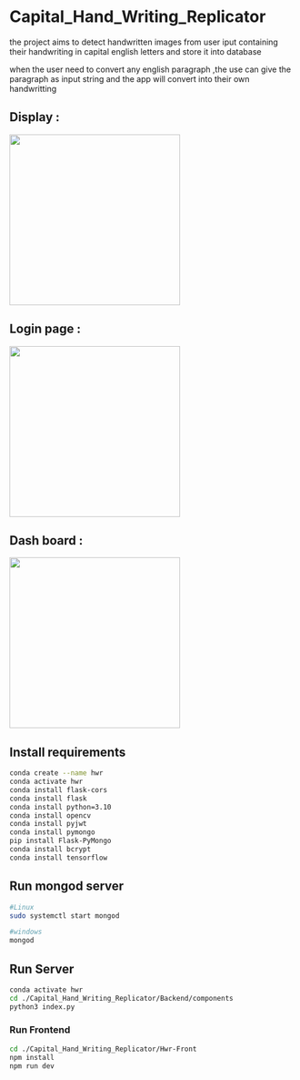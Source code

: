 # Capital_Hand_Writing_Replicator

the project aims to detect handwritten images from user iput containing their handwriting in capital english letters and store it into database

when the user need to convert any english paragraph ,the use can give the paragraph as input string and the app will convert into their own handwritting

## Display :

<img src="https://github.com/AGENTSJ/Capital_Hand_Writing_Replicator/assets/109428699/c13f2043-d66c-4306-8d05-623667868fc5" height="300px"/>

## Login page :

<img src="https://github.com/AGENTSJ/Capital_Hand_Writing_Replicator/assets/109428699/3c3aae1b-3c02-44ae-982f-fbe0853c3edb" height="300px">

## Dash board : 

<img src="https://github.com/AGENTSJ/Capital_Hand_Writing_Replicator/assets/109428699/5ffb047f-4ee5-4e13-b7db-0996d42c4b69" height="300px">

## Install requirements

```bash
conda create --name hwr
conda activate hwr
conda install flask-cors
conda install flask
conda install python=3.10
conda install opencv
conda install pyjwt
conda install pymongo
pip install Flask-PyMongo
conda install bcrypt
conda install tensorflow
```
## Run mongod server 
```bash
#Linux
sudo systemctl start mongod

#windows
mongod
```
## Run Server
```bash
conda activate hwr
cd ./Capital_Hand_Writing_Replicator/Backend/components
python3 index.py
```
### Run Frontend

```bash
cd ./Capital_Hand_Writing_Replicator/Hwr-Front
npm install
npm run dev
```









